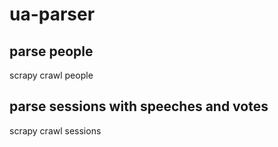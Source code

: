 # ua-parser

## parse people
scrapy crawl people

## parse sessions with speeches and votes
scrapy crawl sessions
